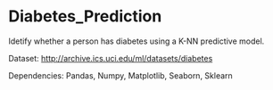 # Diabetes_Prediction
Idetify whether a person has diabetes using a K-NN predictive model.

Dataset: http://archive.ics.uci.edu/ml/datasets/diabetes

Dependencies: Pandas, Numpy, Matplotlib, Seaborn, Sklearn
